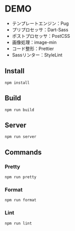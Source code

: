 # DEMO
- テンプレートエンジン：Pug
- プリプロセッサ：Dart-Sass
- ポストプロセッサ：PostCSS
- 画像処理：image-min
- コード整形：Prettier
- Sassリンター：StyleLint

## Install
```
npm install
```

## Build
```
npm run build
```

## Server
```
npm run server
```

## Commands

### Pretty
```
npm run pretty
```

### Format
```
npm run format
```

### Lint
```
npm run lint
```